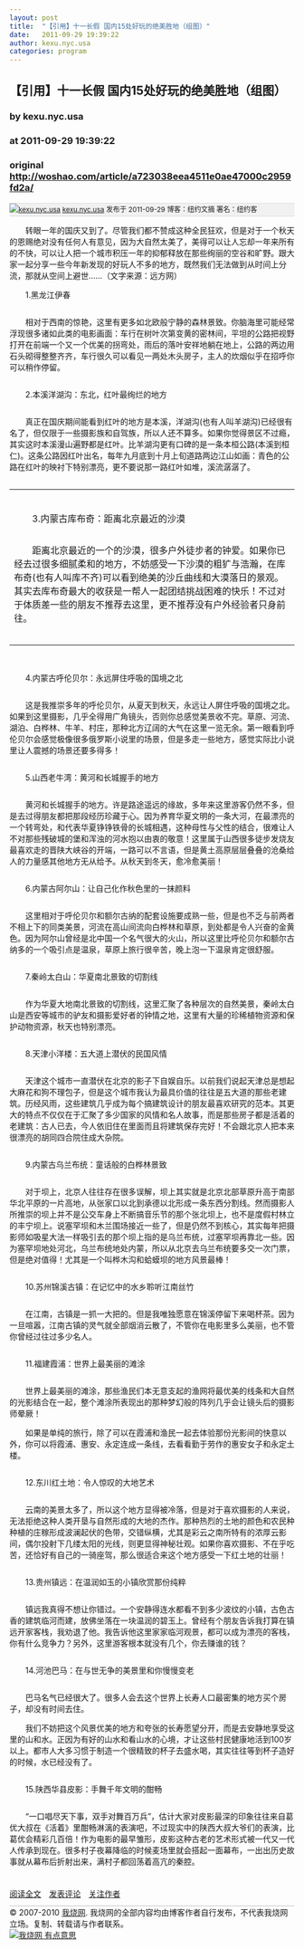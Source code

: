 ```yaml
---
layout: post
title:  "【引用】十一长假 国内15处好玩的绝美胜地（组图）"
date:   2011-09-29 19:39:22
author: kexu.nyc.usa
categories: program
---
```


## 【引用】十一长假 国内15处好玩的绝美胜地（组图）
### by kexu.nyc.usa
### at 2011-09-29 19:39:22
### original <http://woshao.com/article/a723038eea4511e0ae47000c2959fd2a/>

<div style="background:#f1f1f1;border-top:1px solid #dddddd;border-bottom:1px solid #dddddd;line-height:22px;font-size:12px">
<a href="http://woshao.com/5590591490588025/"><img src="http://woshao.com/res/images/nohead_48x48.jpg" alt="kexu.nyc.usa"></a>
<a href="http://woshao.com/5590591490588025/">kexu.nyc.usa</a>
发布于 2011-09-29 
博客：纽约文摘 
署名：纽约客
</div>

<div>  <p>　　转眼一年的国庆又到了。尽管我们都不赞成这种全民狂欢，但是对于一个秋天的恩赐绝对没有任何人有意见，因为大自然太美了，美得可以让人忘却一年来所有的不快，可以让人把一个城市积压一年的抑郁释放在那些绚丽的空谷和旷野。跟大家一起分享一些今年新发现的好玩人不多的地方，既然我们无法做到从时间上分流，那就从空间上避世……（文字来源：远方网）</p>  <p>　　1.黑龙江伊春</p>  <p><img title="十一长假 国内15处好玩的绝美胜地（组图） - 看天下 - 看天下的博客" alt="" src="http://p2.woshao.net/14DmO"></p>  <p>　　相对于西南的惊艳，这里有更多如北欧般宁静的森林景致。你脑海里可能经常浮现很多诸如此类的电影画面：车行在树叶次第变黄的密林间，平坦的公路把视野打开在前端一个又一个优美的拐弯处，雨后的落叶安祥地躺在地上，公路的两边用石头砌得整整齐齐，车行很久可以看见一两处木头房子，主人的炊烟似乎在招呼你可以稍作停留。</p>  <p><img title="十一长假 国内15处好玩的绝美胜地（组图） - 看天下 - 看天下的博客" alt="" src="http://p1.woshao.net/14DmP"></p>  <p>　　2.本溪洋湖沟：东北，红叶最绚烂的地方</p>  <p><img title="十一长假 国内15处好玩的绝美胜地（组图） - 看天下 - 看天下的博客" alt="" src="http://p2.woshao.net/14DmQ"></p>  <p>　　真正在国庆期间能看到红叶的地方是本溪，洋湖沟(也有人叫羊湖沟)已经很有名了，但仅限于一些摄影族和自驾族，所以人还不算多。如果你觉得景区不过瘾，其实这时本溪漫山遍野都是红叶。比羊湖沟更有口碑的是一条本桓公路(本溪到桓仁)。这条公路因红叶出名，每年九月底到十月上旬道路两边江山如画：青色的公路在红叶的映衬下特别漂亮，更不要说那一路红叶如堆，溪流潺潺了。</p>  <p><img title="十一长假 国内15处好玩的绝美胜地（组图） - 看天下 - 看天下的博客" alt="" src="http://p1.woshao.net/14DmR"></p>  <p>  <table border="0" cellspacing="0" cellpadding="0" width="98%">  <tbody>  <tr>  <td colspan="3"><br>  <p>　　3.内蒙古库布奇：距离北京最近的沙漠</p>  <p><img title="十一长假 国内15处好玩的绝美胜地（组图） - 看天下 - 看天下的博客" alt="" src="http://p2.woshao.net/14DmS"></p>  <p>　　距离北京最近的一个的沙漠，很多户外徒步者的钟爱。如果你已经去过很多细腻柔和的地方，不妨感受一下沙漠的粗犷与浩瀚，在库布奇(也有人叫库不齐)可以看到绝美的沙丘曲线和大漠落日的景观。其实去库布奇最大的收获是一帮人一起团结挑战困难的快乐！不过对于体质差一些的朋友不推荐去这里，更不推荐没有户外经验者只身前往。</p>  <p><img title="十一长假 国内15处好玩的绝美胜地（组图） - 看天下 - 看天下的博客" alt="" src="http://p1.woshao.net/14DmT"></p></td></tr></tbody></table></p>    <p>　　4.内蒙古呼伦贝尔：永远屏住呼吸的国境之北</p>  <p><img title="十一长假 国内15处好玩的绝美胜地（组图） - 看天下 - 看天下的博客" alt="" src="http://p1.woshao.net/14DmU"></p>  <p>　　这是我推崇多年的呼伦贝尔，从夏天到秋天，永远让人屏住呼吸的国境之北。如果到这里摄影，几乎全得用广角镜头，否则你总感觉美景收不完。草原、河流、湖泊、白桦林、牛羊、村庄，那种北方辽阔的大气在这里一览无余。第一眼看到呼伦贝尔会感觉极像很多俄罗斯小说里的场景，但是多走一些地方，感觉实际比小说里让人震撼的场景还要多得多！</p>  <p><img title="十一长假 国内15处好玩的绝美胜地（组图） - 看天下 - 看天下的博客" alt="" src="http://p2.woshao.net/14DmV"></p>  <p>　　5.山西老牛湾：黄河和长城握手的地方</p>  <p><img title="十一长假 国内15处好玩的绝美胜地（组图） - 看天下 - 看天下的博客" alt="" src="http://p2.woshao.net/14DmW"></p>  <p>　　黄河和长城握手的地方。许是路途遥远的缘故，多年来这里游客仍然不多，但是去过得朋友都把那段经历珍藏于心。因为养育华夏文明的一条大河，在最漂亮的一个转弯处，和代表华夏铮铮铁骨的长城相遇，这种母性与父性的结合，很难让人不对那些残破城的堡和浑浊的河水抱以由衷的敬意！这里属于山西很多徒步发烧友最喜欢走的晋陕大峡谷的开端，一路可以不言语，但是黄土高原层层叠叠的沧桑给人的力量感其他地方无从给予。从秋天到冬天，愈冷愈美丽！</p>  <p><img title="十一长假 国内15处好玩的绝美胜地（组图） - 看天下 - 看天下的博客" alt="" src="http://p1.woshao.net/14DmX"></p>  <p>　　6.内蒙古阿尔山：让自己化作秋色里的一抹颜料</p>  <p><img title="十一长假 国内15处好玩的绝美胜地（组图） - 看天下 - 看天下的博客" alt="" src="http://p2.woshao.net/14DmY"></p>  <p>　　这里相对于呼伦贝尔和额尔古纳的配套设施要成熟一些，但是也不乏与前两者不相上下的同类美景，河流在高山间流向白桦林和草原，到处都是令人兴奋的金黄色。因为阿尔山曾经是北中国一个名气很大的火山，所以这里比呼伦贝尔和额尔古纳多的一个吸引点是温泉，草原上旅行很辛苦，晚上泡一下温泉肯定很舒服。</p>  <p><img title="十一长假 国内15处好玩的绝美胜地（组图） - 看天下 - 看天下的博客" alt="" src="http://p1.woshao.net/14DmZ"></p>  <p>　　7.秦岭太白山：华夏南北景致的切割线</p>  <p><img title="十一长假 国内15处好玩的绝美胜地（组图） - 看天下 - 看天下的博客" alt="" src="http://p2.woshao.net/14Dn0"></p>  <p>　　作为华夏大地南北景致的切割线，这里汇聚了各种层次的自然美景，秦岭太白山是西安等城市的驴友和摄影爱好者的钟情之地，这里有大量的珍稀植物资源和保护动物资源，秋天也特别漂亮。</p>  <p><img title="十一长假 国内15处好玩的绝美胜地（组图） - 看天下 - 看天下的博客" alt="" src="http://p1.woshao.net/14Dn1"></p>  <p>　　8.天津小洋楼：五大道上潜伏的民国风情</p>  <p><img title="十一长假 国内15处好玩的绝美胜地（组图） - 看天下 - 看天下的博客" alt="" src="http://p2.woshao.net/14Dn2"></p>  <p>　　天津这个城市一直潜伏在北京的影子下自娱自乐。以前我们说起天津总是想起大麻花和狗不理包子，但是这个城市我认为最具价值的往往是五大道的那些老建筑。历经风雨，这些建筑几乎成为每个搞建筑设计的朋友最喜欢研究的范本。其更大的特点不仅仅在于汇聚了多少国家的风情和名人故事，而是那些房子都是活着的老建筑：古人已去，今人依旧住在里面而且将建筑保存完好！不会跟北京人把本来很漂亮的胡同四合院住成大杂院。</p>  <p><img title="十一长假 国内15处好玩的绝美胜地（组图） - 看天下 - 看天下的博客" alt="" src="http://p2.woshao.net/14Dn3"></p>  <p>　　9.内蒙古乌兰布统：童话般的白桦林景致</p>  <p><img title="十一长假 国内15处好玩的绝美胜地（组图） - 看天下 - 看天下的博客" alt="" src="http://p2.woshao.net/14Dn4"></p>  <p>　　对于坝上，北京人往往存在很多误解，坝上其实就是北京北部草原升高于南部华北平原的一片高地，从张家口以北到承德以北形成一条东西分割线。然而摄影人所推崇的坝上并不是公交车身上不断搞音乐节的那个张北坝上，也不是度假村林立的丰宁坝上。说塞罕坝和木兰围场接近一些了，但是仍然不到核心，其实每年把摄影师如吸星大法一样吸引去的那个坝上指的是乌兰布统，过塞罕坝再靠北一些。因为塞罕坝地处河北，乌兰布统地处内蒙，所以从北京去乌兰布统要多交一次门票，但是绝对值得！尤其是一个叫桦木沟和蛤蟆坝的地方风景最棒！</p>  <p><img title="十一长假 国内15处好玩的绝美胜地（组图） - 看天下 - 看天下的博客" alt="" src="http://p1.woshao.net/14Dn5"></p>  <p>　　10.苏州锦溪古镇：在记忆中的水乡聆听江南丝竹</p>  <p><img title="十一长假 国内15处好玩的绝美胜地（组图） - 看天下 - 看天下的博客" alt="" src="http://p2.woshao.net/14Dn6"></p>  <p>　　在江南，古镇是一抓一大把的。但是我唯独愿意在锦溪停留下来喝杯茶。因为一旦喧嚣，江南古镇的灵气就全部烟消云散了，不管你在电影里多么美丽，也不管你曾经过往过多少名人。</p>  <p><img title="十一长假 国内15处好玩的绝美胜地（组图） - 看天下 - 看天下的博客" alt="" src="http://p2.woshao.net/14Dn7"></p>  <p>　　11.福建霞浦：世界上最美丽的滩涂</p>  <p><img title="十一长假 国内15处好玩的绝美胜地（组图） - 看天下 - 看天下的博客" alt="" src="http://p2.woshao.net/14Dn8"></p>  <p>　　世界上最美丽的滩涂，那些渔民们本无意支起的渔网将最优美的线条和大自然的光影结合在一起，整个滩涂所表现出的那种梦幻般的阵列几乎会让镜头后的摄影师晕厥！</p>  <p>　　如果是单纯的旅行，除了可以在霞浦和渔民一起去体验那份光影间的快意以外，你可以将霞浦、惠安、永定连成一条线，去看看勤于劳作的惠安女子和永定土楼。</p>  <p><img title="十一长假 国内15处好玩的绝美胜地（组图） - 看天下 - 看天下的博客" alt="" src="http://p1.woshao.net/14Dn9"></p>  <p>　　12.东川红土地：令人惊叹的大地艺术</p>  <p><img title="十一长假 国内15处好玩的绝美胜地（组图） - 看天下 - 看天下的博客" alt="" src="http://p2.woshao.net/14Dna"></p>  <p>　　云南的美景太多了，所以这个地方显得被冷落，但是对于喜欢摄影的人来说，无法拒绝这种人类开垦与自然形成的大地的杰作。那种热烈的土地的颜色和农民种种植的庄稼形成波澜起伏的色带，交错纵横，尤其是彩云之南所特有的浓厚云影间，偶尔投射下几缕太阳的光线，则更显得神秘壮观。如果你喜欢摄影、不在乎吃苦，还恰好有自己的一骑座驾，那么很适合来这个地方感受一下红土地的壮丽！</p>  <p><img title="十一长假 国内15处好玩的绝美胜地（组图） - 看天下 - 看天下的博客" alt="" src="http://p1.woshao.net/14Dnb"></p>  <p>　　13.贵州镇远：在温润如玉的小镇欣赏那份纯粹</p>  <p><img title="十一长假 国内15处好玩的绝美胜地（组图） - 看天下 - 看天下的博客" alt="" src="http://p1.woshao.net/14Dnc"></p>  <p>　　镇远我真得不想让你错过。一个安静得连水都看不到多少波纹的小镇，古色古香的建筑临河而建，放佛坐落在一块温润的碧玉上。曾经有个朋友告诉我打算在镇远开家客栈，我劝退了他。我告诉他这里家家临河观景，都可以成为漂亮的客栈，你有什么竞争力？另外，这里游客根本就没有几个，你去赚谁的钱？</p>  <p><img title="十一长假 国内15处好玩的绝美胜地（组图） - 看天下 - 看天下的博客" alt="" src="http://p1.woshao.net/14Dnd"></p>  <p>　　14.河池巴马：在与世无争的美景里和你慢慢变老</p>  <p><img title="十一长假 国内15处好玩的绝美胜地（组图） - 看天下 - 看天下的博客" alt="" src="http://p1.woshao.net/14Dne"></p>  <p>　　巴马名气已经很大了。很多人会去这个世界上长寿人口最密集的地方买个房子，却没有时间去住。</p>  <p>　　我们不妨把这个风景优美的地方和夸张的长寿愿望分开，而是去安静地享受这里的山和水。正因为有好的山水和看山水的心境，才让这些村民健康地活到100岁以上。都市人大多习惯于制造一个很精致的杯子去盛水喝，其实往往等到杯子造好的时候，水已经没有了。</p>  <p><img title="十一长假 国内15处好玩的绝美胜地（组图） - 看天下 - 看天下的博客" alt="" src="http://p1.woshao.net/14Dnf"></p>  <p>　　15.陕西华县皮影：手舞千年文明的酣畅</p>  <p><img title="十一长假 国内15处好玩的绝美胜地（组图） - 看天下 - 看天下的博客" alt="" src="http://p1.woshao.net/14Dng"></p>  <p>　　“一口唱尽天下事，双手对舞百万兵”，估计大家对皮影最深的印象往往来自葛优大叔在《活着》里酣畅淋漓的表演吧，不过现实中的陕西大叔大爷们的表演，比葛优会精彩几百倍！作为电影的最早雏形，皮影这种古老的艺术形式被一代又一代人传承到现在。很多村子夜幕降临的时候麦场里就会搭起一面幕布，一出出历史故事就从幕布后折射出来，满村子都回荡着高亢的秦腔。</p>  <p><img title="十一长假 国内15处好玩的绝美胜地（组图） - 看天下 - 看天下的博客" alt="" src="http://p2.woshao.net/14Dnh"></p></div><img src="http://woshao.com/articles/a723038e-ea45-11e0-ae47-000c2959fd2a/stats/reads.png" alt="">

<div style="line-height:40px"><img src="http://woshao.com/res/images/logo14x14.png" alt=""><a href="http://woshao.com/article/a723038eea4511e0ae47000c2959fd2a/">阅读全文</a>　<img src="http://woshao.com/res/images/logo14x14.png" alt=""><a href="http://woshao.com/article/a723038eea4511e0ae47000c2959fd2a/#Comments">发表评论</a>　<img src="http://woshao.com/res/images/logo14x14.png" alt=""><a href="http://woshao.com/5590591490588025/">关注作者</a></div>
<div style="border-top:2px solid #dddddd">© 2007-2010 <a href="http://woshao.com">我烧网</a>. 我烧网的全部内容均由博客作者自行发布，不代表我烧网立场。复制、转载请与作者联系。</div>
<a href="http://woshao.com/"><img src="http://i2.woshao.net/2010/1206/interestingwoshao468x60.png" alt="我烧网 有点意思"></a>